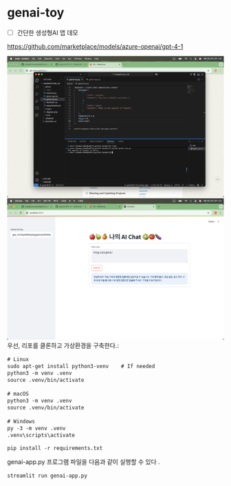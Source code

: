 # genai-toy

- [ ] 간단한 생성형AI 앱 데모

https://github.com/marketplace/models/azure-openai/gpt-4-1  

![genai-toy](./vscode.png) ![genai-app](./streamlit.png)
우선, 리포를 클론하고 가상환경을 구축한다.:  
```
# Linux
sudo apt-get install python3-venv    # If needed
python3 -m venv .venv
source .venv/bin/activate

# macOS
python3 -m venv .venv
source .venv/bin/activate

# Windows
py -3 -m venv .venv
.venv\scripts\activate
```
```
pip install -r requirements.txt
```

genai-app.py 프로그램 파일을 다음과 같이 실행할 수 있다 .  

```
streamlit run genai-app.py
```

